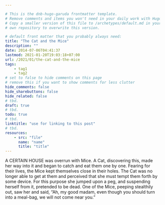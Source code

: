 ```yaml
---

# This is the dnb-hugo-garuda frontmatter template. 
# Remove comments and items you won't need in your daily work with Hugo.
# Copy a smaller version of this file to /archetypes/default.md in your
# own repository to overwrite this version.

# default front matter that you probably always need:
title: "The Cat and the Mice"
description: ""
date: 2014-07-06T04:41:37
lastmod: 2021-01-20T19:03:18+07:00
url: /2021/01/the-cat-and-the-mice
tags:
    - tag1
    - tag2
# set to false to hide comments on this page
# remove this if you want to show comments for less clutter
hide_comments: false
hide_sharebuttons: false
hide_related: false
# tbd.
draft: true
# tbd.
todo: true
# tbd.
linktitle: "use for linking to this post"
# tbd.
resources:
    - src: "file"
      name: "name"
      title: "title"
---
```

A CERTAIN HOUSE was overrun with Mice. A Cat, discovering this, made her way into it and began to catch and eat them one by one. Fearing for their lives, the Mice kept themselves close in their holes. The Cat was no longer able to get at them and perceived that she must tempt them forth by some device. For this purpose she jumped upon a peg, and suspending herself from it, pretended to be dead. One of the Mice, peeping stealthily out, saw her and said, “Ah, my good madam, even though you should turn into a meal-bag, we will not come near you.”
